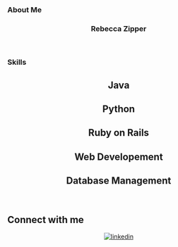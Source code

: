 ### About Me  
### <div align="center">Rebecca Zipper</div>  
  

<br/>  

### Skills  
<div align="center">  
  <h2>Java</h2>
  <h2>Python</h2>
  <h2>Ruby on Rails</h2>
  <h2>Web Developement</h2>
  <h2>Database Management</h2>
</div>


<br/>  


## Connect with me  
<div align="center">
<a href="https://linkedin.com/in/rebeccazipper" target="_blank">
<img src=https://img.shields.io/badge/linkedin-%231E77B5.svg?&style=for-the-badge&logo=linkedin&logoColor=white alt=linkedin style="margin-bottom: 5px;" />
</a>  
</div>  
  

<br/>  


